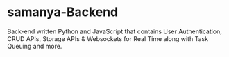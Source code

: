 # samanya-Backend
Back-end written Python and JavaScript that contains User Authentication, CRUD APIs, Storage APIs &amp; Websockets for Real Time along with Task Queuing and more.
